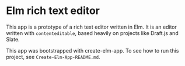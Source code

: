 # Elm rich text editor

This app is a prototype of a rich text editor written in Elm.  It is an editor written with `contenteditable`, based
heavily on projects like Draft.js and Slate.

This app was bootstrapped with create-elm-app.  To see how to run this project, see `Create-Elm-App-README.md`.
